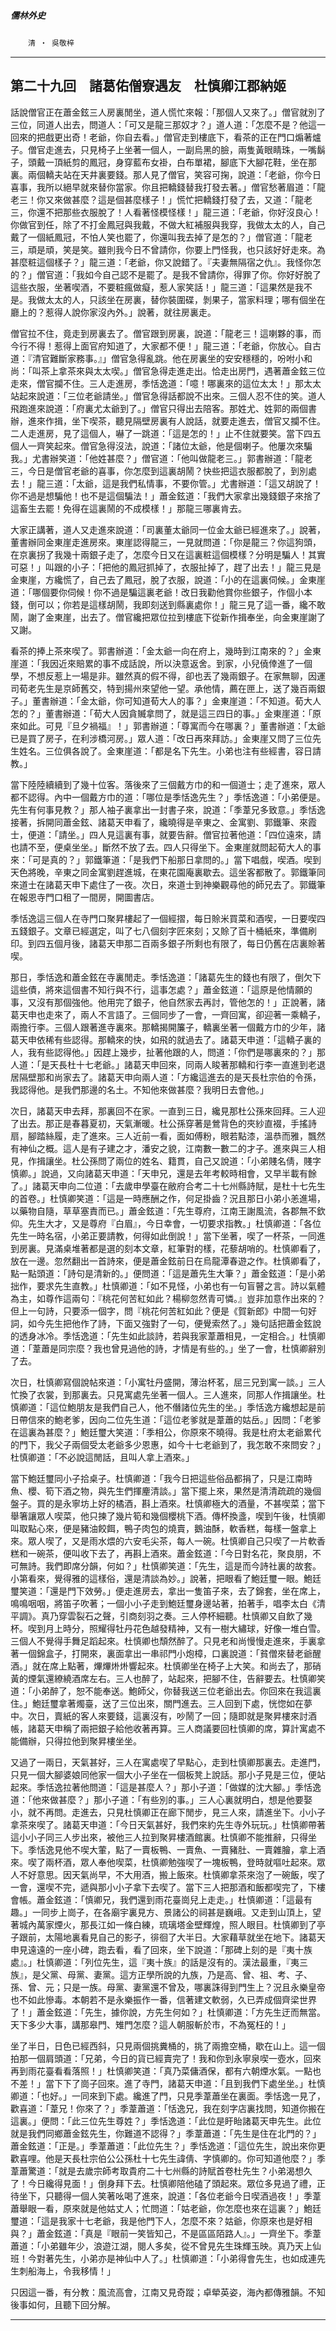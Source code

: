 

##### 儒林外史
　　`清 ‧ 吳敬梓`

* * *

## 第二十九回　諸葛佑僧寮遇友　杜慎卿江郡納姬

話說僧官正在蕭金鉉三人房裏閒坐，道人慌忙來報：「那個人又來了。」僧官就別了三位，同道人出去，問道人：「可又是龍三那奴才？」道人道：「怎麼不是？他這一回來的把戲更出奇！老爺，你自去看。」僧官走到樓底下，看茶的正在門口煽著爐子。僧官走進去，只見椅子上坐著一個人，一副烏黑的臉，兩隻黃眼睛珠，一嘴鬍子，頭戴一頂紙剪的鳳冠，身穿藍布女褂，白布單裙，腳底下大腳花鞋，坐在那裏。兩個轎夫站在天井裏要錢。那人見了僧官，笑容可掬，說道：「老爺，你今日喜事，我所以絕早就來替你當家。你且把轎錢替我打發去著。」僧官愁著眉道：「龍老三！你又來做甚麼？這是個甚麼樣子！」慌忙把轎錢打發了去，又道：「龍老三，你還不把那些衣服脫了！人看著怪模怪樣！」龍三道：「老爺，你好沒良心！你做官到任，除了不打金鳳冠與我戴，不做大紅補服與我穿，我做太太的人，自己戴了一個紙鳳冠，不怕人笑也罷了，你還叫我去掉了是怎的？」僧官道：「龍老三，頑是頑，笑是笑。雖則我今日不曾請你，你要上門怪我，也只該好好走來。為甚麼粧這個樣子？」龍三道：「老爺，你又說錯了。『夫妻無隔宿之仇』。我怪你怎的？」僧官道：「我如今自己認不是罷了。是我不曾請你，得罪了你。你好好脫了這些衣服，坐著喫酒，不要粧瘋做癡，惹人家笑話！」龍三道：「這果然是我不是。我做太太的人，只該坐在房裏，替你裝圍碟，剝果子，當家料理；哪有個坐在廳上的？惹得人說你家沒內外。」說著，就往房裏走。

僧官拉不住，竟走到房裏去了。僧官跟到房裏，說道：「龍老三！這喇夥的事，而今行不得！惹得上面官府知道了，大家都不便！」龍三道：「老爺，你放心。自古道：『清官難斷家務事。』」僧官急得亂跳。他在房裏坐的安安穩穩的，吩咐小和尚：「叫茶上拿茶來與太太喫。」僧官急得走進走出。恰走出房門，遇著蕭金鉉三位走來，僧官攔不住。三人走進房，季恬逸道：「噫！哪裏來的這位太太！」那太太站起來說道：「三位老爺請坐。」僧官急得話都說不出來。三個人忍不住的笑。道人飛跑進來說道：「府裏尤太爺到了。」僧官只得出去陪客。那姓尤、姓郭的兩個書辦，進來作揖，坐下喫茶，聽見隔壁房裏有人說話，就要走進去，僧官又攔不住。二人走進房，見了這個人，嚇了一跳道：「這是怎的！」止不住就要笑。當下四五個人一齊笑起來。僧官急得沒法，說道：「諸位太爺，他是個喇子。他屢次來騙我。」尤書辦笑道：「他姓甚麼？」僧官道：「他叫做龍老三。」郭書辦道：「龍老三，今日是僧官老爺的喜事，你怎麼到這裏胡鬧？快些把這衣服都脫了，到別處去！」龍三道：「太爺，這是我們私情事，不要你管。」尤書辦道：「這又胡說了！你不過是想騙他！也不是這個騙法！」蕭金鉉道：「我們大家拿出幾錢銀子來捨了這畜生去罷！免得在這裏鬧的不成模樣！」那龍三哪裏肯去。

大家正講著，道人又走進來說道：「司裏董太爺同一位金太爺已經進來了。」說著，董書辦同金東崖走進房來。東崖認得龍三，一見就問道：「你是龍三？你這狗頭，在京裏拐了我幾十兩銀子走了，怎麼今日又在這裏粧這個模樣？分明是騙人！其實可惡！」叫跟的小子：「把他的鳳冠抓掉了，衣服扯掉了，趕了出去！」龍三見是金東崖，方纔慌了，自己去了鳳冠，脫了衣服，說道：「小的在這裏伺候。」金東崖道：「哪個要你伺候！你不過是騙這裏老爺！改日我勸他賞你些銀子，作個小本錢，倒可以；你若是這樣胡鬧，我即刻送到縣裏處你！」龍三見了這一番，纔不敢鬧，謝了金東崖，出去了。僧官纔把眾位拉到樓底下從新作揖奉坐，向金東崖謝了又謝。

看茶的捧上茶來喫了。郭書辦道：「金太爺一向在府上，幾時到江南來的？」金東崖道：「我因近來賠累的事不成話說，所以決意返舍。到家，小兒僥倖進了一個學，不想反惹上一場是非。雖然真的假不得，卻也丟了幾兩銀子。在家無聊，因運司荀老先生是京師舊交，特到揚州來望他一望。承他情，薦在匣上，送了幾百兩銀子。」董書辦道：「金太爺，你可知道荀大人的事？」金東崖道：「不知道。荀大人怎的？」董書辦道：「荀大人因貪贓拿問了，就是這三四日的事。」金東崖道：「原來如此。可見『旦夕禍福』！」郭書辦道：「尊寓而今在哪裏？」董書辦道：「太爺已是買了房子，在利涉橋河房。」眾人道：「改日再來拜訪。」金東崖又問了三位先生姓名。三位俱各說了。金東崖道：「都是名下先生。小弟也注有些經書，容日請教。」

當下陸陸續續到了幾十位客。落後來了三個戴方巾的和一個道士；走了進來，眾人都不認得。內中一個戴方巾的道：「哪位是季恬逸先生？」季恬逸道：「小弟便是。先生有何事見教？」那人袖子裏拿出一封書子來，說道：「季葦兄多致意。」季恬逸接著，拆開同蕭金鉉、諸葛天申看了，纔曉得是辛東之、金寓劉、郭鐵筆、來霞士，便道：「請坐。」四人見這裏有事，就要告辭。僧官拉著他道：「四位遠來，請也請不至，便桌坐坐。」斷然不放了去。四人只得坐下。金東崖就問起荀大人的事來：「可是真的？」郭鐵筆道：「是我們下船那日拿問的。」當下唱戲，喫酒。喫到天色將晚，辛東之同金寓劉趕進城，在東花園庵裏歇去。這坐客都散了。郭鐵筆同來道士在諸葛天申下處住了一夜。次日，來道士到神樂觀尋他的師兄去了。郭鐵筆在報恩寺門口租了一間房，開圖書店。

季恬逸這三個人在寺門口聚昇樓起了一個經摺，每日賒米買菜和酒喫，一日要喫四五錢銀子。文章已經選定，叫了七八個刻字匠來刻；又賒了百十桶紙來，準備刷印。到四五個月後，諸葛天申那二百兩多銀子所剩也有限了，每日仍舊在店裏賒著喫。

那日，季恬逸和蕭金鉉在寺裏閒走。季恬逸道：「諸葛先生的錢也有限了，倒欠下這些債，將來這個書不知行與不行，這事怎處？」蕭金鉉道：「這原是他情願的事，又沒有那個強他。他用完了銀子，他自然家去再討，管他怎的！」正說著，諸葛天申也走來了，兩人不言語了。三個同步了一會，一齊回寓，卻迎著一乘轎子，兩擔行李。三個人跟著進寺裏來。那轎揭開簾子，轎裏坐著一個戴方巾的少年，諸葛天申依稀有些認得。那轎來的快，如飛的就過去了。諸葛天申道：「這轎子裏的人，我有些認得他。」因趕上幾步，扯著他跟的人，問道：「你們是哪裏來的？」那人道：「是天長杜十七老爺。」諸葛天申回來，同兩人睃著那轎和行李一直進到老退居隔壁那和尚家去了。諸葛天申向兩人道：「方纔這進去的是天長杜宗伯的令孫，我認得他。是我們那邊的名土。不知他來做甚麼？我明日去會他。」

次日，諸葛天申去拜，那裏回不在家。一直到三日，纔見那杜公孫來回拜。三人迎了出去。那正是春暮夏初，天氣漸暖。杜公孫穿著是鶯背色的夾紗直裰，手搖詩扇，腳踏絲履，走了進來。三人近前一看，面如傅粉，眼若點漆，溫恭而雅，飄然有神仙之概。這人是有子建之才，潘安之貌，江南數一數二的才子。進來與三人相見，作揖讓坐。杜公孫問了兩位的姓名、籍貫，自己又說道：「小弟賤名倩，賤字慎卿。」說過，又向諸葛天申道：「天申兄，還是去年考較時相會，又早半載有餘了。」諸葛天申向二位道：「去歲申學臺在敝府合考二十七州縣詩賦，是杜十七先生的首卷。」杜慎卿笑道：「這是一時應酬之作，何足掛齒？況且那日小弟小恙進場，以藥物自隨，草草塞責而已。」蕭金鉉道：「先生尊府，江南王謝風流，各郡無不欽仰。先生大才，又是尊府『白眉』，今日幸會，一切要求指教。」杜慎卿道：「各位先生一時名宿，小弟正要請教，何得如此倒說！」當下坐著，喫了一杯茶，一同進到房裏。見滿桌堆著都是選的刻本文章，紅筆對的樣，花藜胡哨的。杜慎卿看了，放在一邊。忽然翻出一首詩來，便是蕭金鉉前日在烏龍潭春遊之作。杜慎卿看了，點一點頭道：「詩句是清新的。」便問道：「這是蕭先生大筆？」蕭金鉉道：「是小弟拙作，要求先生直教。」杜慎卿道：「如不見怪，小弟也有一句盲瞽之言。詩以氣體為主，如尊作這兩句：『桃花何苦紅如此？楊柳忽然青可憐。』豈非加意作出來的？但上一句詩，只要添一個字，問『桃花何苦紅如此？便是《賀新郎》中間一句好詞，如今先生把他作了詩，下面又強對了一句，便覺索然了。」幾句話把蕭金鉉說的透身冰冷。季恬逸道：「先生如此談詩，若與我家葦蕭相見，一定相合。」杜慎卿道：「葦蕭是同宗麼？我也曾見過他的詩，才情是有些的。」坐了一會，杜慎卿辭別了去。

次日，杜慎卿寫個說帖來道：「小寓牡丹盛開，薄治杯茗，屈三兄到寓一談。」三人忙換了衣裳，到那裏去。只見寓處先坐著一個人。三人進來，同那人作揖讓坐。杜慎卿道：「這位鮑朋友是我們自己人，他不僭諸位先生的坐。」季恬逸方纔想起是前日帶信來的鮑老爹，因向二位先生道：「這位老爹就是葦蕭的姑岳。」因問：「老爹在這裏為甚麼？」鮑廷璽大笑道：「季相公，你原來不曉得。我是杜府太老爺累代的門下，我父子兩個受太老爺多少恩惠，如今十七老爺到了，我怎敢不來問安？」杜慎卿道：「不必說這閒話，且叫人拿上酒來。」

當下鮑廷璽同小子拾桌子。杜慎卿道：「我今日把這些俗品都捐了，只是江南時魚、櫻、筍下酒之物，與先生們揮麈清談。」當下擺上來，果然是清清疏疏的幾個盤子。買的是永寧坊上好的橘酒，斟上酒來。杜慎卿極大的酒量，不甚喫菜；當下舉箸讓眾人喫菜，他只揀了幾片筍和幾個櫻桃下酒。傳杯換盞，喫到午後，杜慎卿叫取點心來，便是豬油餃餌，鴨子肉包的燒賣，鵝油酥，軟香糕，每樣一盤拿上來。眾人喫了，又是雨水煨的六安毛尖茶，每人一碗。杜慎卿自己只喫了一片軟香糕和一碗茶，便叫收下去了，再斟上酒來。蕭金鉉道：「今日對名花，聚良朋，不可無詩。我們即席分韻，何如？」杜慎卿笑道：「先生，這是而今詩社裏的故套。小第看來，覺得雅的這樣俗，還是清談為妙。」說著，把眼看了鮑廷璽一眼。鮑廷璽笑道：「還是門下效勞。」便走進房去，拿出一隻笛子來，去了錦套，坐在席上，鳴鳴咽咽，將笛子吹著；一個小小子走到鮑廷璽身邊站著，拍著手，唱李太白《清平調》。真乃穿雲裂石之聲，引商刻羽之奏。三人停杯細聽。杜慎卿又自飲了幾杯。喫到月上時分，照耀得牡丹花色越發精神，又有一樹大繡球，好像一堆白雪。三個人不覺得手舞足蹈起來。杜慎卿也頹然醉了。只見老和尚慢慢走進來，手裏拿著一個錦盒子，打開來，裏面拿出一串祁門小炮樟，口裏說道：「貧僧來替老爺醒酒。」就在席上點著，熚熚烞烞響起來。杜慎卿坐在椅子上大笑。和尚去了，那硝黃的煙氣還繚繞酒席左右。三人也醉了，站起來，把腳不住，告辭要去。杜慎卿笑道：「小弟醉了，恕不能奉送。鮑師父，你替我送三位老爺出去。你回來在我這裏住。」鮑廷璽拿著燭臺，送了三位出來，關門進去。三人回到下處，恍惚如在夢中。次日，賣紙的客人來要錢，這裏沒有，吵鬧了一回；隨即就是聚昇樓來討酒帳，諸葛天申稱了兩把銀子給他收著再算。三人商議要回杜慎卿的席，算計寓處不能備辦，只得拉他到聚昇樓坐坐。

又過了一兩日，天氣甚好，三人在寓處喫了早點心，走到杜慎卿那裏去。走進門，只見一個大腳婆娘同他家一個大小子坐在一個板凳上說話。那小子見是三位，便站起來。季恬逸拉著他問道：「這是甚麼人？」那小子道：「做媒的沈大腳。」季恬逸道：「他來做甚麼？」那小子道：「有些別的事。」三人心裏就明白，想是他要娶小，就不再問。走進去，只見杜慎卿正在廊下閒步，見三人來，請進坐下。小小子拿茶來喫了。諸葛天申道：「今日天氣甚好，我們來約先生寺外玩玩。」杜慎卿帶著這小小子同三人步出來，被他三人拉到聚昇樓酒館裏。杜慎卿不能推辭，只得坐下。季恬逸見他不喫大葷，點了一賣板鴨、一賣魚、一賣豬肚、一賣雜膾，拿上酒來。喫了兩杯酒，眾人奉他喫菜，杜慎卿勉強喫了一塊板鴨，登時就嘔吐起來。眾人不好意思。因天氣尚早，不大用酒，搬上飯來。杜慎卿拿茶來泡了一碗飯，喫了一會，還喫不完，遞與那小小子拿下去喫了。當下三人把那酒和飯都喫完了，下樓會帳。蕭金鉉道：「慎卿兄，我們還到雨花臺崗兒上走走。」杜慎卿道：「這最有趣。」一同步上崗子，在各廟宇裏見方、景諸公的祠甚是巍峨。又走到山頂上，望著城內萬家煙火，那長江如一條白練，琉璃塔金壁輝煌，照人眼目。杜慎卿到了亭子跟前，太陽地裏看見自己的影子，徘徊了大半日。大家藉草就坐在地下。諸葛天申見遠遠的一座小碑，跑去看，看了回來，坐下說道：「那碑上刻的是『夷十族處』。」杜慎卿道：「列位先生，這『夷十族』的話是沒有的。漢法最重，『夷三族』，是父黨、母黨、妻黨。這方正學所說的九族，乃是高、曾、祖、考、子、孫、曾、元；只是一族。母黨、妻黨還不曾及，哪裏誅得到門生上？況且永樂皇帝也不如此慘毒。本朝若不是永樂振作一番，信著建文軟弱，久已弄成個齊梁世界了！」蕭金鉉道：「先生，據你說，方先生何如？」杜慎卿道：「方先生迂而無當。天下多少大事，講那皋門、雉門怎麼？這人朝服斬於市，不為冤枉的！」

坐了半日，日色已經西斜，只見兩個挑糞桶的，挑了兩擔空桶，歇在山上。這一個拍那一個肩頭道：「兄弟，今日的貨已經賣完了！我和你到永寧泉喫一壺水，回來再到雨花臺看看落照！」杜慎卿笑道：「真乃菜傭酒保，都有六朝煙水氣。一點也不差！」當下下了崗子回來。進了寺門，諸葛天申道：「且到我們下處坐坐。」杜慎卿道：「也好。」一同來到下處。纔進了門，只見季葦蕭坐在裏面。季恬逸一見了，歡喜道：「葦兄！你來了？」季葦蕭道：「恬逸兄，我在刻字店裏找問，知道你搬在這裏。」便問：「此三位先生尊姓？」季恬逸道：「此位是盱眙諸葛天申先生。此位就是我們同鄉蕭金鉉先生，你難道不認得？」季葦蕭道：「先生是住在北門的？」蕭金鉉道：「正是。」季葦蕭道：「此位先生？」季恬逸道：「這位先生，說出來你更歡喜哩。他是天長杜宗伯公公孫杜十七先生諱倩、字慎卿的。你可知道他麼？」季葦蕭驚道：「就是去歲宗師考取貴府二十七州縣的詩賦首卷杜先生？小弟渴想久了！今日纔得見面！」倒身拜下去。杜慎卿陪他磕了頭起來。眾位多見過了禮，正待坐下，只聽得一個人笑著吆喝了進來，說道：「各位老爺今日喫酒過夜！」季葦蕭舉眼一看，原來就是他姑丈人；忙問道：「姑老爺，你怎麼也來在這裏？」鮑廷璽道：「這是我家十七老爺，我是他門下人，怎麼不來？姑爺，你原來也是好相與？」蕭金鉉道：「真是『眼前一笑皆知己，不是區區陌路人』。」一齊坐下。季葦蕭道：「小弟雖年少，浪遊江湖，閱人多矣，從不曾見先生珠輝玉映。真乃天上仙班！今對著先生，小弟亦是神仙中人了。」杜慎卿道：「小弟得會先生，也如成連先生刺船海上，令我移情！」

只因這一番，有分教：風流高會，江南又見奇蹤；卓犖英姿，海內都傳雅韻。不知後事如何，且聽下回分解。

* * *

